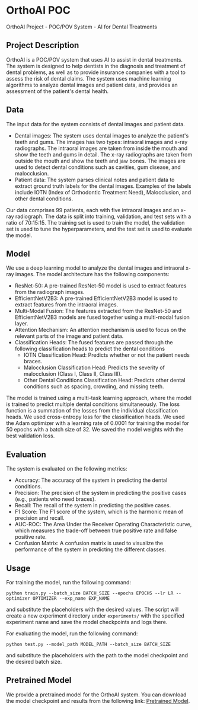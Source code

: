 # OrthoAI POC
OrthoAI Project  - POC/POV System - AI for Dental Treatments

## Project Description
OrthoAI is a POC/POV system that uses AI to assist in dental treatments. The system is designed to help dentists in the diagnosis and treatment of dental problems, as well as to provide insurance companies with a tool to assess the risk of dental claims. The system uses machine learning algorithms to analyze dental images and patient data, and provides an assessment of the patient's dental health.

## Data
The input data for the system consists of dental images and patient data.

* Dental images: The system uses dental images to analyze the patient's teeth and gums. The images has two types: intraoral images and x-ray radiographs. The intraoral images are taken from inside the mouth and show the teeth and gums in detail. The x-ray radiographs are taken from outside the mouth and show the teeth and jaw bones. The images are used to detect dental conditions such as cavities, gum disease, and malocclusion.
* Patient data: The system parses clinical notes and patient data to extract ground truth labels for the dental images. Examples of the labels include IOTN (Index of Orthodontic Treatment Need), Malocclusion, and other dental conditions.

Our data comprises 99 patients, each with five intraoral images and an x-ray radiograph. The data is split into training, validation, and test sets with a ratio of 70:15:15. The training set is used to train the model, the validation set is used to tune the hyperparameters, and the test set is used to evaluate the model.

## Model
We use a deep learning model to analyze the dental images and intraoral x-ray images. The model architecture has the following components:

* ResNet-50: A pre-trained ResNet-50 model is used to extract features from the radiograph images.
* EfficientNetV2B3: A pre-trained EfficientNetV2B3 model is used to extract features from the intraoral images.
* Multi-Modal Fusion: The features extracted from the ResNet-50 and EfficientNetV2B3 models are fused together using a multi-modal fusion layer.
* Attention Mechanism: An attention mechanism is used to focus on the relevant parts of the image and patient data.
* Classification Heads: The fused features are passed through the following classification heads to predict the dental conditions
    * IOTN Classification Head: Predicts whether or not the patient needs braces.
    * Malocclusion Classification Head: Predicts the severity of malocclusion (Class I, Class II, Class III).
    * Other Dental Conditions Classification Head: Predicts other dental conditions such as spacing, crowding, and missing teeth.

The model is trained using a multi-task learning approach, where the model is trained to predict multiple dental conditions simultaneously. The loss function is a summation of the losses from the individual classification heads. We used cross-entropy loss for the classification heads. We used the Adam optimizer with a learning rate of 0.0001 for training the model for 50 epochs with a batch size of 32. We saved the model weights with the best validation loss.

## Evaluation
The system is evaluated on the following metrics:

* Accuracy: The accuracy of the system in predicting the dental conditions.
* Precision: The precision of the system in predicting the positive cases (e.g., patients who need braces).
* Recall: The recall of the system in predicting the positive cases.
* F1 Score: The F1 score of the system, which is the harmonic mean of precision and recall.
* AUC-ROC: The Area Under the Receiver Operating Characteristic curve, which measures the trade-off between true positive rate and false positive rate.
* Confusion Matrix: A confusion matrix is used to visualize the performance of the system in predicting the different classes.

## Usage
For training the model, run the following command:
```
python train.py --batch_size BATCH_SIZE --epochs EPOCHS --lr LR --optimizer OPTIMIZER --exp_name EXP_NAME
```

and substitute the placeholders with the desired values. The script will create a new experiment directory under `experiments/` with the specified experiment name and save the model checkpoints and logs there.

For evaluating the model, run the following command:
```
python test.py --model_path MODEL_PATH --batch_size BATCH_SIZE
```

and substitute the placeholders with the path to the model checkpoint and the desired batch size.

## Pretrained Model
We provide a pretrained model for the OrthoAI system. You can download the model checkpoint and results from the following link: [Pretrained Model](https://drive.google.com/file/d/12zrJzAw_j-QX5dF3K_MvfQnuVpCc26UW/view?usp=sharing).
